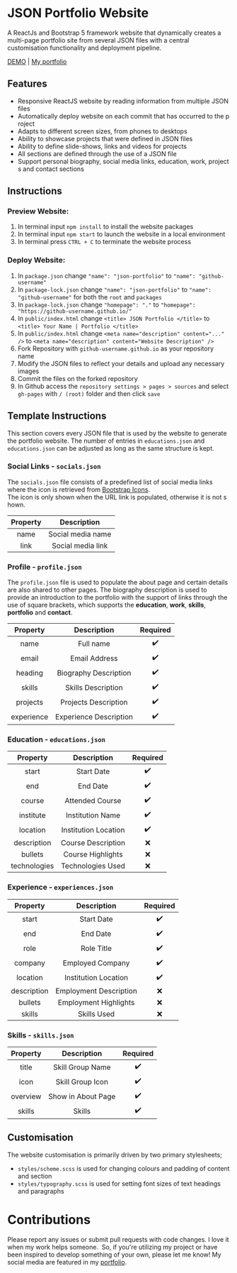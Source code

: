 # JSON Portfolio Website

A ReactJs and Bootstrap 5 framework website that dynamically creates a multi-page portfolio site from several JSON files with a central customisation functionality and deployment pipeline.

<a href="http://brandonabela.github.io/json-portfolio" target="_blank">DEMO</a> | <a href="https://brandonabela.github.io/" target="_blank">My portfolio</a>

## Features

- Responsive ReactJS website by reading information from multiple JSON files
- Automatically deploy website on each commit that has occurred to the project
- Adapts to different screen sizes, from phones to desktops
- Ability to showcase projects that were defined in JSON files
- Ability to define slide-shows, links and videos for projects
- All sections are defined through the use of a JSON file
- Support personal biography, social media links, education, work, projects and contact sections

## Instructions

### Preview Website:

1. In terminal input ```npm install``` to install the website packages
2. In terminal input ```npm start``` to launch the website in a local environment
3. In terminal press ```CTRL + C``` to terminate the website process

### Deploy Website:

1. In ```package.json``` change ```"name": "json-portfolio"``` to ```"name": "github-username"```
2. In ```package-lock.json``` change ```"name": "json-portfolio"``` to ```"name": "github-username"``` for both the ```root``` and ```packages```
3. In ```package-lock.json``` change ```"homepage": "."``` to ```"homepage": "https://github-username.github.io/"```
4. In ```public/index.html``` change ```<title> JSON Portfolio </title>``` to ```<title> Your Name | Portfolio </title>```
5. In ```public/index.html``` change ```<meta name="description" content="..." />``` to ```<meta name="description" content="Website Description" />```
6. Fork Repository with ```github-username.github.io``` as your repository name
7. Modify the JSON files to reflect your details and upload any necessary images
8. Commit the files on the forked repository
9. In Github access the ```repository settings > pages > sources``` and select ```gh-pages``` with ```/ (root)``` folder and then click ```save```

## Template Instructions

This section covers every JSON file that is used by the website to generate the portfolio website. The number of entries in ```educations.json``` and ```educations.json``` can be adjusted as long as the same structure is kept.

### Social Links - ```socials.json```

The ```socials.json``` file consists of a predefined list of social media links where the icon is retrieved from <a href="https://icons.getbootstrap.com/" target="_blank">Bootstrap Icons</a>. The icon is only shown when the URL link is populated, otherwise it is not shown.

| **Property** |  **Description**  |
| :----------: | :---------------: |
|     name     | Social media name |
|     link     | Social media link |

### Profile - ```profile.json```

The ```profile.json``` file is used to populate the about page and certain details are also shared to other pages. The biography description is used to provide an introduction to the portfolio with the support of links through the use of square brackets, which supports the **education**, **work**, **skills**, **portfolio** and **contact**.

| **Property** |    **Description**     | **Required** |
| :----------: | :--------------------: | :----------: |
|     name     |       Full name        |      ✔️       |
|    email     |     Email Address      |      ✔️       |
|   heading    | Biography Description  |      ✔️       |
|    skills    |   Skills Description   |      ✔️       |
|   projects   |  Projects Description  |      ✔️       |
|  experience  | Experience Description |      ✔️       |

### Education - ```educations.json```

| **Property** |   **Description**    | **Required** |
| :----------: | :------------------: | :----------: |
|    start     |      Start Date      |      ✔️       |
|     end      |       End Date       |      ✔️       |
|    course    |   Attended Course    |      ✔️       |
|  institute   |   Institution Name   |      ✔️       |
|   location   | Institution Location |      ✔️       |
| description  |  Course Description  |      ❌       |
|   bullets    |  Course Highlights   |      ❌       |
| technologies |  Technologies Used   |      ❌       |

### Experience - ```experiences.json```

| **Property** |    **Description**     | **Required** |
| :----------: | :--------------------: | :----------: |
|    start     |       Start Date       |      ✔️       |
|     end      |        End Date        |      ✔️       |
|     role     |       Role Title       |      ✔️       |
|   company    |    Employed Company    |      ✔️       |
|   location   |  Institution Location  |      ✔️       |
| description  | Employment Description |      ❌       |
|   bullets    | Employment Highlights  |      ❌       |
|    skills    |      Skills Used       |      ❌       |

### Skills - ```skills.json```

| **Property** |  **Description**   | **Required** |
| :----------: | :----------------: | :----------: |
|    title     |  Skill Group Name  |      ✔️       |
|     icon     |  Skill Group Icon  |      ✔️       |
|   overview   | Show in About Page |      ✔️       |
|    skills    |       Skills       |      ✔️       |

## Customisation

The website customisation is primarily driven by two primary stylesheets;

* ```styles/scheme.scss``` is used for changing colours and padding of content and section
* ```styles/typography.scss``` is used for setting font sizes of text headings and paragraphs

# Contributions

Please report any issues or submit pull requests with code changes. I love it when my work helps someone.  So, if you're utilizing my project or have been inspired to develop something of your own, please let me know! My social media are featured in my <a href="https://brandonabela.github.io/" target="_blank">portfolio</a>.
